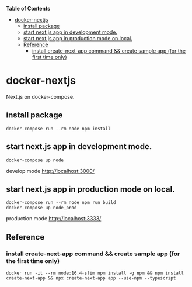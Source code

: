 <!-- START doctoc generated TOC please keep comment here to allow auto update -->
<!-- DON'T EDIT THIS SECTION, INSTEAD RE-RUN doctoc TO UPDATE -->
**Table of Contents**

- [docker-nextjs](#docker-nextjs)
  - [install package](#install-package)
  - [start next.js app in development mode.](#start-nextjs-app-in-development-mode)
  - [start next.js app in production mode on local.](#start-nextjs-app-in-production-mode-on-local)
  - [Reference](#reference)
    - [install create-next-app command && create sample app (for the first time only)](#install-create-next-app-command--create-sample-app-for-the-first-time-only)

<!-- END doctoc generated TOC please keep comment here to allow auto update -->

# docker-nextjs
Next.js on docker-compose.

## install package
~~~
docker-compose run --rm node npm install
~~~

## start next.js app in development mode.
~~~
docker-compose up node
~~~

develop mode
<http://localhost:3000/>

## start next.js app in production mode on local.
~~~
docker-compose run --rm node npm run build
docker-compose up node_prod
~~~

production mode
<http://localhost:3333/>


## Reference 

### install create-next-app command && create sample app (for the first time only)
~~~
docker run -it --rm node:16.4-slim npm install -g npm && npm install create-next-app && npx create-next-app app --use-npm --typescript
~~~
